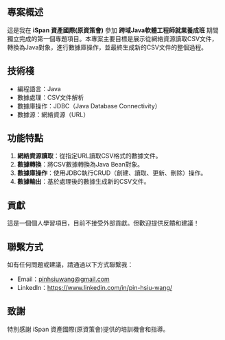 ## 專案概述
這是我在 **iSpan 資產國際(原資策會)** 參加 **跨域Java軟體工程師就業養成班** 期間獨立完成的第一個專題項目。本專案主要目標是展示從網絡資源讀取CSV文件，轉換為Java對象，進行數據庫操作，並最終生成新的CSV文件的整個過程。

## 技術棧
- 編程語言：Java
- 數據處理：CSV文件解析
- 數據庫操作：JDBC（Java Database Connectivity）
- 數據源：網絡資源（URL）

## 功能特點
1. **網絡資源讀取**：從指定URL讀取CSV格式的數據文件。
2. **數據轉換**：將CSV數據轉換為Java Bean對象。
3. **數據庫操作**：使用JDBC執行CRUD（創建、讀取、更新、刪除）操作。
4. **數據輸出**：基於處理後的數據生成新的CSV文件。

## 貢獻
這是一個個人學習項目，目前不接受外部貢獻。但歡迎提供反饋和建議！

## 聯繫方式
如有任何問題或建議，請通過以下方式聯繫我：
- Email：pinhsiuwang@gmail.com
- LinkedIn：https://www.linkedin.com/in/pin-hsiu-wang/

## 致謝
特別感謝 iSpan 資產國際(原資策會)提供的培訓機會和指導。
